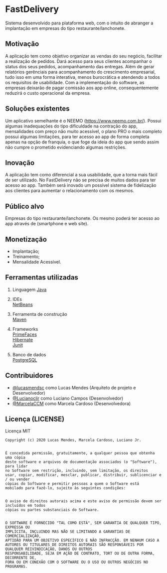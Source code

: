 # FastDelivery
Sistema desenvolvido para plataforma web, com o intuito de abranger a implantação em empresas do tipo restaurante/lanchonete.

## Motivação
A aplicação tem como objetivo organizar as vendas do seu negócio, facilitar a realização de pedidos.
Dará acesso para seus clientes acompanhar o status dos seus pedidos, acompanhamento das entregas.
Além de gerar relatórios gerênciais para acompanhamento do crescimento empresarial, tudo isso em uma forma interativa, menos burocrática e atendendo a todos os requisitos de usabilidade.
Com a implementação do software, as empresas deixarão de pagar comissão aos app online, consequentemente reduzirá o custo operacional da empresa. 

## Soluções existentes
Um aplicativo semelhante é o NEEMO (https://www.neemo.com.br/). 
Possui algumas inadequações do tipo dificuldade na contração do app, mensalidades com preço não muito acessível, o plano PRO o mais completo possui algumas limitações, para ter acesso ao app de forma completa apenas na opção de franquia, o que foge da ideia do app que sendo assim não cumpre o prometido evidenciando algumas restrições.  

## Inovação
A aplicação tem como diferencial a sua usabilidade, que a torna mais fácil de ser utilizado. No FastDelivery não se precisa de muitos dados para ter acesso ao app. Também será inovado um possível sistema de fidelização aos clientes para aumentar o relacionamento com os mesmos.

## Público alvo
Empresas do tipo restaurante/lanchonete. Os mesmo poderá ter acesso ao app através de (smartphone e web site).

## Monetização
- Implantação;
- Treinamento;
- Mensalidade Acessível.

## Ferramentas utilizadas
1. Linguagem
[Java](https://www.java.com/en/)  

2. IDEs  
[NetBeans](https://netbeans.org/)  

3. Ferramenta de construção  
[Maven](https://maven.apache.org/)

4. Frameworks  
[PrimeFaces](https://www.primefaces.org/)  
[Hibernate](http://hibernate.org/)  
[Junit](https://junit.org/junit5/)

5. Banco de dados  
[PostgreSQL](https://www.postgresql.org/)

## Contribuidores

- [@lucasmendsc](https://github.com/lucasmendsc) como Lucas Mendes (Arquiteto de projeto e Desenvolvedor)
- [@Lucianocljr]( https://github.com/Lucianocljr) como Luciano Campos (Desenvolvedor)
- [@MarcelaCCM](https://github.com/MarcelaCCM) como Marcela Cardoso (Desenvolvedora)

## Licença (LICENSE)
Licença MIT
	
	Copyright (c) 2020 Lucas Mendes, Marcela Cardoso, Luciano Jr.
	

	É concedida permissão, gratuitamente, a qualquer pessoa que obtenha uma cópia
	deste software e arquivos de documentação associados (o "Software"), para lidar
	no Software sem restrição, incluindo, sem limitação, os direitos
	usar, copiar, modificar, mesclar, publicar, distribuir, sublicenciar e / ou vender
	cópias do Software e permitir pessoas a quem o Software está
	mobilado para fazê-lo, sujeito às seguintes condições:
	

	O aviso de direitos autorais acima e este aviso de permissão devem ser incluídos em todos
	cópias ou partes substanciais do Software.
	

	O SOFTWARE É FORNECIDO "TAL COMO ESTÁ", SEM GARANTIA DE QUALQUER TIPO, EXPRESSA OU
	IMPLÍCITA, INCLUINDO MAS NÃO SE LIMITANDO A GARANTIAS DE COMERCIALIZAÇÃO,
	APTIDÃO PARA UM OBJETIVO ESPECÍFICO E NÃO INFRACÇÃO. EM NENHUM CASO A
	AUTORES OU TITULARES DE DIREITOS AUTORAIS SÃO RESPONSÁVEIS POR QUALQUER REIVINDICAÇÃO, DANOS OU OUTROS
	RESPONSABILIDADE, SEJA EM AÇÃO DE CONTRATO, TORT OU DE OUTRA FORMA, DECORRENTE DE,
	FORA OU EM CONEXÃO COM O SOFTWARE OU O USO OU OUTROS NEGÓCIOS NO
	PROGRAMAS.
